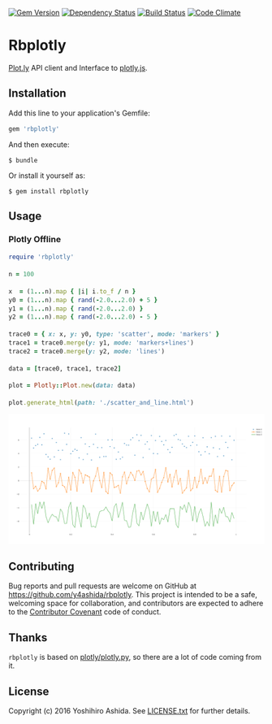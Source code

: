 [![Gem Version](https://badge.fury.io/rb/rbplotly.svg)](https://badge.fury.io/rb/rbplotly)
[![Dependency Status](https://gemnasium.com/badges/github.com/y4ashida/rbplotly.svg)](https://gemnasium.com/github.com/y4ashida/rbplotly)
[![Build Status](https://travis-ci.org/y4ashida/rbplotly.svg?branch=master)](https://travis-ci.org/y4ashida/rbplotly)
[![Code Climate](https://codeclimate.com/github/y4ashida/rbplotly/badges/gpa.svg)](https://codeclimate.com/github/y4ashida/rbplotly)

# Rbplotly

[Plot.ly](https://plot.ly/) API client and Interface to [plotly.js](https://plot.ly/javascript/).

## Installation

Add this line to your application's Gemfile:

```ruby
gem 'rbplotly'
```

And then execute:

    $ bundle

Or install it yourself as:

    $ gem install rbplotly

## Usage

### Plotly Offline

```ruby
require 'rbplotly'

n = 100

x  = (1...n).map { |i| i.to_f / n }
y0 = (1...n).map { rand(-2.0...2.0) + 5 }
y1 = (1...n).map { rand(-2.0...2.0) }
y2 = (1...n).map { rand(-2.0...2.0) - 5 }

trace0 = { x: x, y: y0, type: 'scatter', mode: 'markers' }
trace1 = trace0.merge(y: y1, mode: 'markers+lines')
trace2 = trace0.merge(y: y2, mode: 'lines')

data = [trace0, trace1, trace2]

plot = Plotly::Plot.new(data: data)

plot.generate_html(path: './scatter_and_line.html')
```

![](./docs/images/scatter_and_line.png)

## Contributing

Bug reports and pull requests are welcome on GitHub at https://github.com/y4ashida/rbplotly. This project is intended to be a safe, welcoming space for collaboration, and contributors are expected to adhere to the [Contributor Covenant](http://contributor-covenant.org) code of conduct.

## Thanks

`rbplotly` is based on [plotly/plotly.py](https://github.com/plotly/plotly.py), so there are a lot of code coming from it.

## License

Copyright (c) 2016 Yoshihiro Ashida. See [LICENSE.txt](LICENSE.txt) for
further details.
